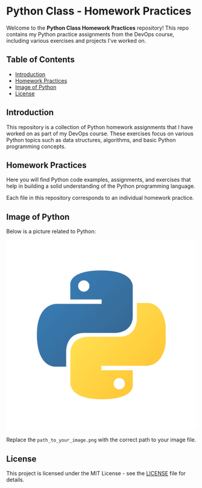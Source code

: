 # Python Class - Homework Practices

Welcome to the **Python Class Homework Practices** repository! This repo contains my Python practice assignments from the DevOps course, including various exercises and projects I've worked on.

## Table of Contents
- [Introduction](#introduction)
- [Homework Practices](#homework-practices)
- [Image of Python](#image-of-python)
- [License](#license)

## Introduction

This repository is a collection of Python homework assignments that I have worked on as part of my DevOps course. These exercises focus on various Python topics such as data structures, algorithms, and basic Python programming concepts.

## Homework Practices

Here you will find Python code examples, assignments, and exercises that help in building a solid understanding of the Python programming language.

Each file in this repository corresponds to an individual homework practice.

## Image of Python

Below is a picture related to Python:

![Python Image](pics/python.png)

Replace the `path_to_your_image.png` with the correct path to your image file.

## License

This project is licensed under the MIT License - see the [LICENSE](LICENSE) file for details.



